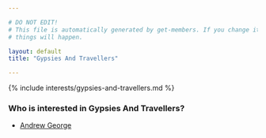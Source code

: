 ```yaml
---

# DO NOT EDIT!
# This file is automatically generated by get-members. If you change it, bad
# things will happen.

layout: default
title: "Gypsies And Travellers"

---
```


{% include interests/gypsies-and-travellers.md %}

### Who is interested in Gypsies And Travellers?


* [Andrew George](../members/andrew-george.html)
